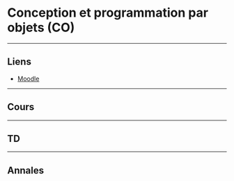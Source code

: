 # Conception et programmation par objets (CO)

***

## Liens
* [Moodle](https://im2ag-moodle.e.ujf-grenoble.fr/course/view.php?id=204)

***

## Cours

***

## TD

***

## Annales
